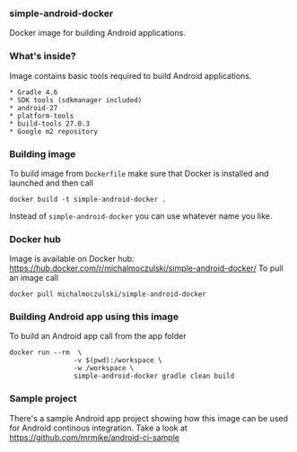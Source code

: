 ### simple-android-docker

Docker image for building Android applications.

### What's inside?
Image contains basic tools required to build Android applications.
```
* Gradle 4.6
* SDK tools (sdkmanager included)
* android-27
* platform-tools
* build-tools 27.0.3
* Google m2 repository
```
### Building image
To build image from `Dockerfile` make sure that Docker is installed and launched and then call
```
docker build -t simple-android-docker .
```
Instead of `simple-android-docker` you can use whatever name you like.

### Docker hub
Image is available on Docker hub: https://hub.docker.com/r/michalmoczulski/simple-android-docker/
To pull an image call
```
docker pull michalmoczulski/simple-android-docker
```

### Building Android app using this image
To build an Android app call from the app folder
```
docker run --rm  \
                -v $(pwd):/workspace \
                -w /workspace \
                simple-android-docker gradle clean build
```

### Sample project
There's a sample Android app project showing how this image can be used for Android continous integration. Take a look at https://github.com/mrmike/android-ci-sample

